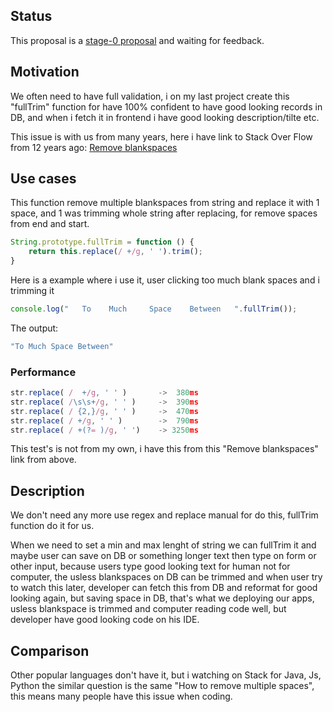 ## Status

This proposal is a [stage-0 proposal](https://github.com/tc39/proposals/blob/master/stage-0-proposals.md) and waiting for feedback.

## Motivation

We often need to have full validation, i on my last project create this "fullTrim" function for have 100% confident to have good looking records in DB, and when i fetch it in frontend i have good looking description/tilte etc.

This issue is with us from many years, here i have link to Stack Over Flow from 12 years ago:
[Remove blankspaces](https://stackoverflow.com/questions/1981349/regex-to-replace-multiple-spaces-with-a-single-space)


## Use cases

This function remove multiple blankspaces from string and replace it with 1 space, and 1 was trimming whole string after replacing, for remove spaces from end and start.

```ts
String.prototype.fullTrim = function () {
    return this.replace(/ +/g, ' ').trim();
}
```

Here is a example where i use it, user clicking too much blank spaces and i trimming it

```ts
console.log("   To    Much     Space    Between   ".fullTrim());
```

The output:

```js
"To Much Space Between"
```

### Performance

```js
str.replace( /  +/g, ' ' )       ->  380ms
str.replace( /\s\s+/g, ' ' )     ->  390ms
str.replace( / {2,}/g, ' ' )     ->  470ms
str.replace( / +/g, ' ' )        ->  790ms
str.replace( / +(?= )/g, ' ')    -> 3250ms
```

This test's is not from my own, i have this from this "Remove blankspaces" link from above.

## Description

We don't need any more use regex and replace manual for do this, fullTrim function do it for us.

When we need to set a min and max lenght of string we can fullTrim it and maybe user can save on DB or something longer text then type on form or other input, because users type good looking text for human not for computer, the usless blankspaces on DB can be trimmed and when user try to watch this later, developer can fetch this from DB and reformat for good looking again, but saving space in DB, that's what we deploying our apps, usless blankspace is trimmed and computer reading code well, but developer have good looking code on his IDE.

## Comparison

Other popular languages don't have it, but i watching on Stack for Java, Js, Python the similar question is the same "How to remove multiple spaces", this means many people have this issue when coding.
